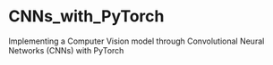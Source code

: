 # CNNs_with_PyTorch
Implementing a Computer Vision model through Convolutional Neural Networks (CNNs) with  PyTorch 
